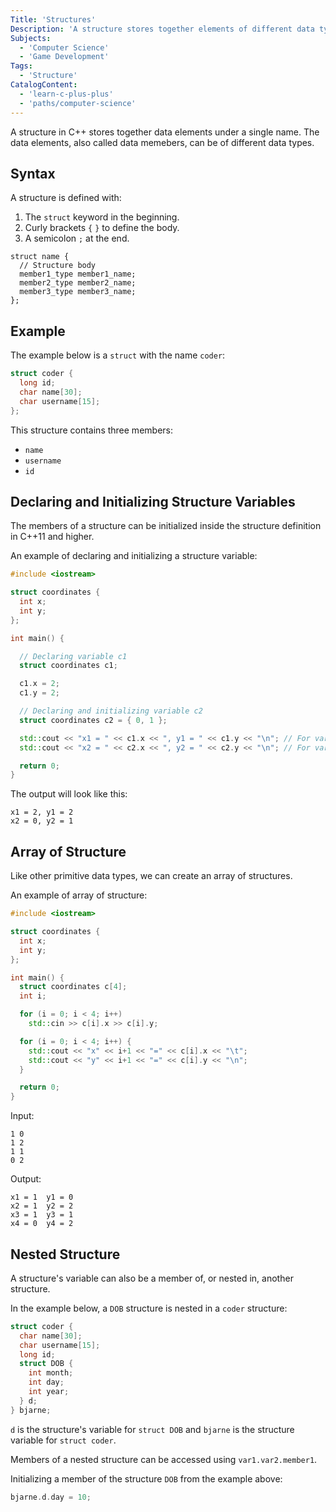 ```yaml
---
Title: 'Structures'
Description: 'A structure stores together elements of different data types, including arrays.'
Subjects:
  - 'Computer Science'
  - 'Game Development'
Tags:
  - 'Structure'
CatalogContent:
  - 'learn-c-plus-plus'
  - 'paths/computer-science'
---
```


A structure in C++ stores together data elements under a single name. The data elements, also called data memebers, can be of different data types.

## Syntax

A structure is defined with:

1. The `struct` keyword in the beginning.
2. Curly brackets `{` `}` to define the body.
3. A semicolon `;` at the end.

```pseudo
struct name {
  // Structure body
  member1_type member1_name;
  member2_type member2_name;
  member3_type member3_name;
};
```

## Example

The example below is a `struct` with the name `coder`:

```cpp
struct coder {
  long id;
  char name[30];
  char username[15];
};
```

This structure contains three members:

- `name`
- `username`
- `id`

## Declaring and Initializing Structure Variables

The members of a structure can be initialized inside the structure definition in C++11 and higher.

An example of declaring and initializing a structure variable:

```cpp
#include <iostream>

struct coordinates {
  int x;
  int y;
};

int main() {

  // Declaring variable c1
  struct coordinates c1;

  c1.x = 2;
  c1.y = 2;

  // Declaring and initializing variable c2
  struct coordinates c2 = { 0, 1 };

  std::cout << "x1 = " << c1.x << ", y1 = " << c1.y << "\n"; // For variable c1
  std::cout << "x2 = " << c2.x << ", y2 = " << c2.y << "\n"; // For variable c2

  return 0;
}
```

The output will look like this:

```shell
x1 = 2, y1 = 2
x2 = 0, y2 = 1
```

## Array of Structure

Like other primitive data types, we can create an array of structures.

An example of array of structure:

```cpp
#include <iostream>

struct coordinates {
  int x;
  int y;
};

int main() {
  struct coordinates c[4];
  int i;

  for (i = 0; i < 4; i++)
    std::cin >> c[i].x >> c[i].y;

  for (i = 0; i < 4; i++) {
    std::cout << "x" << i+1 << "=" << c[i].x << "\t";
    std::cout << "y" << i+1 << "=" << c[i].y << "\n";
  }

  return 0;
}
```

Input:

```shell
1 0
1 2
1 1
0 2
```

Output:

```shell
x1 = 1  y1 = 0
x2 = 1  y2 = 2
x3 = 1  y3 = 1
x4 = 0  y4 = 2
```

## Nested Structure

A structure's variable can also be a member of, or nested in, another structure.

In the example below, a `DOB` structure is nested in a `coder` structure:

```cpp
struct coder {
  char name[30];
  char username[15];
  long id;
  struct DOB {
    int month;
    int day;
    int year;
  } d;
} bjarne;
```

`d` is the structure's variable for `struct DOB` and `bjarne` is the structure variable for `struct coder`.

Members of a nested structure can be accessed using `var1.var2.member1`.

Initializing a member of the structure `DOB` from the example above:

```cpp
bjarne.d.day = 10;
```
